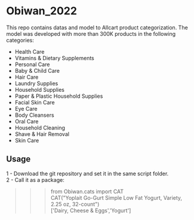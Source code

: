 # Obiwan_2022
This repo contains datas and model to Allcart product categorization. The model was developed with more than 300K products in the following categories:
- Health Care
- Vitamins & Dietary Supplements
- Personal Care 
- Baby & Child Care 
- Hair Care
- Laundry Supplies 
- Household Supplies 
- Paper & Plastic Household Supplies 
- Facial Skin Care
- Eye Care  
- Body Cleansers  
- Oral Care  
- Household Cleaning 
- Shave & Hair Removal   
- Skin Care

## Usage
1 - Download the git repository and set it in the same script folder.<br>
2 - Call it as a package:<br>
>>> from Obiwan.cats import CAT<br>
>>> CAT("Yoplait Go-Gurt Simple Low Fat Yogurt, Variety, 2.25 oz, 32-count")<br>
>>> ['Dairy, Cheese & Eggs','Yogurt']
